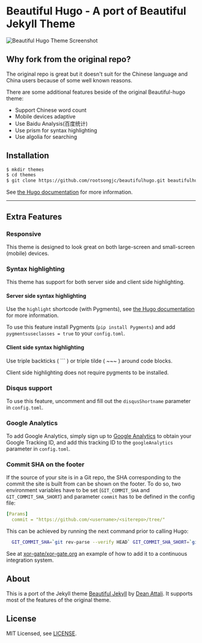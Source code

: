 # Beautiful Hugo - A port of Beautiful Jekyll Theme

![Beautiful Hugo Theme Screenshot](https://github.com/halogenica/beautifulhugo/blob/master/images/screenshot.png)

## Why fork from the original repo?

The original repo is great but it doesn't suit for the Chinese language and China users because of some well known reasons.

There are some additional features beside of the original Beautiful-hugo theme:

- Support Chinese word count
- Mobile devices adaptive
- Use Baidu Analysis(百度统计)
- Use prism for syntax highlighting
- Use algolia for searching

## Installation

```bash
$ mkdir themes
$ cd themes
$ git clone https://github.com/rootsongjc/beautifulhugo.git beautifulhugo
```

See [the Hugo documentation](http://gohugo.io/themes/installing/) for more information.

---

## Extra Features

### Responsive

This theme is designed to look great on both large-screen and small-screen (mobile) devices.

### Syntax highlighting

This theme has support for both server side and client side highlighting.

#### Server side syntax highlighting

Use the `highlight` shortcode (with Pygments),
see [the Hugo documentation](http://gohugo.io/extras/highlighting/) for more information.

To use this feature install Pygments (`pip install Pygments`) and add `pygmentsuseclasses = true` to your `config.toml`.

#### Client side syntax highlighting

Use triple backticks ( ``` ) or triple tilde ( ~~~ ) around code blocks.

Client side highlighting does not require pygments to be installed.

### Disqus support

To use this feature, uncomment and fill out the `disqusShortname` parameter in `config.toml`.

### Google Analytics

To add Google Analytics, simply sign up to [Google Analytics](http://www.google.com/analytics/) to obtain your Google Tracking ID, and add this tracking ID to the `googleAnalytics` parameter in `config.toml`.

### Commit SHA on the footer

If the source of your site is in a Git repo, the SHA corresponding to the commit the site is built from can be shown on the footer. To do so, two environment variables have to be set (`GIT_COMMIT_SHA` and `GIT_COMMIT_SHA_SHORT`) and parameter `commit` has to be defined in the config file:

```yaml
[Params]
  commit = "https://github.com/<username>/<siterepo>/tree/"
```

This can be achieved by running the next command prior to calling Hugo:

```bash
  GIT_COMMIT_SHA=`git rev-parse --verify HEAD` GIT_COMMIT_SHA_SHORT=`git rev-parse --short HEAD`
```

See at [xor-gate/xor-gate.org](https://github.com/xor-gate/xor-gate.org) an example of how to add it to a continuous integration system.

## About

This is a port of the Jekyll theme [Beautiful Jekyll](http://deanattali.com/beautiful-jekyll/) by [Dean Attali](http://deanattali.com/aboutme#contact). It supports most of the features of the original theme.

## License

MIT Licensed, see [LICENSE](https://github.com/halogenica/Hugo-BeautifulHugo/blob/master/LICENSE).
